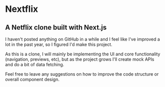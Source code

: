 # Nextflix

## A Netflix clone built with Next.js

I haven't posted anything on GitHub in a while and I feel like I've improved a lot in the past year, so I figured I'd make this project.

As this is a clone, I will mainly be implementing the UI and core functionality (navigation, previews, etc), but as the project grows I'll create mock APIs and do a bit of data fetching.

Feel free to leave any suggestions on how to improve the code structure or overall component design.
